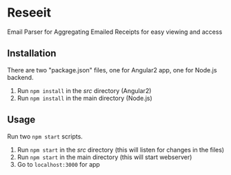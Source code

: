 # Reseeit

Email Parser for Aggregating Emailed Receipts for easy viewing and access

## Installation

There are two "package.json" files, one for Angular2 app, one for Node.js backend.
1. Run `npm install` in the *src* directory (Angular2)
2. Run `npm install` in the main directory (Node.js)

## Usage

Run two `npm start` scripts.
1. Run `npm start` in the *src* directory (this will listen for changes in the files)
2. Run `npm start` in the main directory (this will start webserver)
3. Go to `localhost:3000` for app
